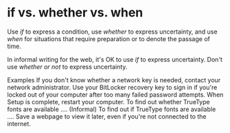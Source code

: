 ﻿# if vs. whether vs. when

Use *if* to express a condition, use *whether* to express uncertainty, and use *when* for situations that require preparation or to denote the passage of time.

In informal writing for the web, it's OK to use *if* to express uncertainty. Don't use *whether or not* to express uncertainty.

Examples
If you don't know whether a network key is needed, contact your network administrator.
Use your BitLocker recovery key to sign in if you're locked out of your computer after too many failed password attempts.
When Setup is complete, restart your computer. 
To find out whether TrueType fonts are available ….
(Informal) To find out if TrueType fonts are available ….
Save a webpage to view it later, even if you're not connected to the internet.

